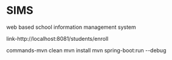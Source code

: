 # SIMS
web based school information management system


link-http://localhost:8081/students/enroll



commands-mvn clean
mvn install
mvn spring-boot:run --debug
